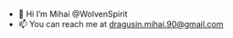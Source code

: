 - 👋 Hi I’m Mihai @WolvenSpirit
- 📫 You can reach me at dragusin.mihai.90@gmail.com

<!---
[![Top Langs](https://github-readme-stats.vercel.app/api/top-langs/?username=WolvenSpirit&langs_count=8&exclude_repo=node_shop&hide=typescript,html,css,scss&layout=compact&theme=tokyonight)](https://github.com/anuraghazra/github-readme-stats)
![WolvenSpirit's GitHub stats](https://github-readme-stats.vercel.app/api?username=WolvenSpirit&count_private=true&theme=tokyonight)

WolvenSpirit/WolvenSpirit is a ✨ special ✨ repository because its `README.md` (this file) appears on your GitHub profile.
You can click the Preview link to take a look at your changes.
--->
